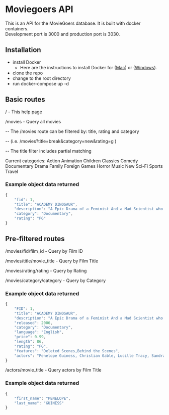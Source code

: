 # Moviegoers API

This is an API for the MovieGoers database.  It is built with docker containers.  
Development port is 3000 and production port is 3030.

## Installation
  * install Docker
    * Here are the instructions to install Docker for ([Mac](https://docs.docker.com/docker-for-mac/install/)) or ([Windows](https://docs.docker.com/docker-for-windows/install/)).
  * clone the repo
  * change to the root directory
  * run docker-compose up -d
  

## Basic routes
/ - This help page

/movies - Query all movies

-- The /movies route can be filtered by: title, rating and category

-- (i.e. /movies?title=break&category=new&rating=g )

-- The title filter includes partial matching

Current categories: Action Animation Children Classics Comedy Documentary Drama Family Foreign Games Horror Music New Sci-Fi Sports Travel

### Example object data returned
```javascript
{
    "fid": 1,
    "title": "ACADEMY DINOSAUR",
    "description": "A Epic Drama of a Feminist And a Mad Scientist who must Battle a Teacher in The Canadian Rockies",
    "category": "Documentary",
    "rating": "PG"
}
```
## Pre-filtered routes

/movies/fid/film_id - Query by Film ID

/movies/title/movie_title - Query by Film Title

/movies/rating/rating - Query by Rating

/movies/category/category - Query by Category

### Example object data returned
```javascript
{
    "FID": 1,
    "title": "ACADEMY DINOSAUR",
    "description": "A Epic Drama of a Feminist And a Mad Scientist who must Battle a Teacher in The Canadian Rockies",
    "released": 2006,
    "category": "Documentary",
    "language": "English",
    "price": 0.99,
    "length": 86,
    "rating": "PG",
    "features": "Deleted Scenes,Behind the Scenes",
    "actors": "Penelope Guiness, Christian Gable, Lucille Tracy, Sandra Peck, Johnny Cage, Mena Temple, Warren Nolte, Oprah Kilmer, Rock Dukakis, Mary Keitel"
}
```
/actors/movie_title - Query actors by Film Title

### Example object data returned
```javascript
{
    "first_name": "PENELOPE",
    "last_name": "GUINESS"
}   
```

